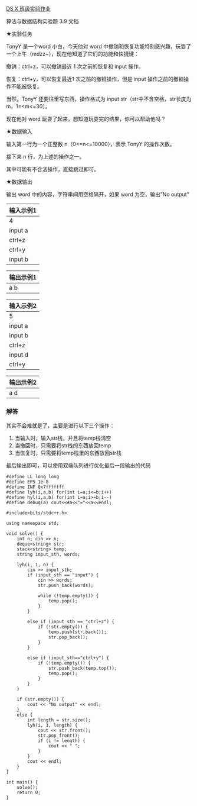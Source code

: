 [DS X 班级实验作业](https://ds-fzu-edu-cn.fzu.edu.cn/std/exp/bf5279a1-1205-4fac-86cd-dc2b5a821f48/cd083306-92aa-4473-ba00-e117d49d4b40/063726f1-820a-4735-b181-4be06ab783f9)

算法与数据结构实验题 3.9 文档

★实验任务

TonyY 是一个word 小白，今天他对 word 中撤销和恢复功能特别感兴趣，玩耍了一个上午（mdzz~），现在他知道了它们的功能和快捷键：

撤销：ctrl+z，可以撤销最近 1 次之前的恢复和 input 操作。

恢复：ctrl+y，可以恢复最近1 次之前的撤销操作，但是 input 操作之前的撤销操作不能被恢复。

当然，TonyY 还要往里写东西，操作格式为 input str（str中不含空格，str长度为m，1=<m<=30）。

现在他对 word 玩耍了起来，想知道玩耍完的结果，你可以帮助他吗？

★数据输入

输入第一行为一个正整数 n（0<=n<=10000），表示 TonyY 的操作次数。

接下来 n 行，为上述的操作之一。

其中可能有不合法操作，直接跳过即可。

★数据输出

输出 word 中的内容，字符串间用空格隔开，如果 word 为空，输出”No output”

|输入示例1|
|---|
|4|
|input a|
|ctrl+z|
|ctrl+y|
|input b|

|输出示例1|
|---|
|a b|

|输入示例2|
|---|
|5|
|input a|
|input b|
|ctrl+z|
|input d|
|ctrl+y|

|输出示例2|
|---|
|a d|

### 解答

其实不会难就是了，主要是进行以下三个操作：

1. 当输入时，输入str栈，并且将temp栈清空
2. 当撤回时，只需要将str栈的东西放回temp
3. 当恢复时，只需要将temp栈里的东西放回str栈

最后输出即可，可以使用双端队列进行优化最后一段输出的代码

```
#define LL long long
#define EPS 1e-8
#define INF 0x7fffffff
#define lyh(i,a,b) for(int i=a;i<=b;i++)
#define hyl(i,a,b) for(int i=a;i>=b;i--)
#define debug(a) cout<<#a<<"="<<a<<endl;

#include<bits/stdc++.h>

using namespace std;

void solve() {
	int n; cin >> n;
	deque<string> str;
	stack<string> temp;
	string input_sth, words;

	lyh(i, 1, n) {
		cin >> input_sth;
		if (input_sth == "input") {
			cin >> words;
			str.push_back(words);

			while (!temp.empty()) {
				temp.pop();
			}
		}

		else if (input_sth == "ctrl+z") {
			if (!str.empty()) {
				temp.push(str.back());
				str.pop_back();
			}
		}

		else if (input_sth=="ctrl+y") {
			if (!temp.empty()) {
				str.push_back(temp.top());
				temp.pop();
			}
		}
	}

	if (str.empty()) {
		cout << "No output" << endl;
	}
	else {
		int length = str.size();
		lyh(i, 1, length) {
			cout << str.front();
			str.pop_front();
			if (i != length) {
				cout << " ";
			}
		}
		cout << endl;
	}
}

int main() {
	solve();
	return 0;
}
```